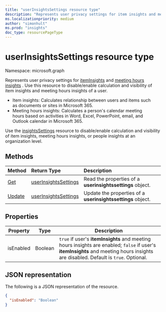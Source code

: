 ```yaml
---
title: "userInsightsSettings resource type"
description: "Represents user privacy settings for item insights and meeting hours insights."
ms.localizationpriority: medium
author: "simonhult"
ms.prod: "insights"
doc_type: resourcePageType
---
```


# userInsightsSettings resource type

Namespace: microsoft.graph

Represents user privacy settings for [itemInsights](iteminsights.md) and [meeting hours insights](https://support.microsoft.com/office/update-your-meeting-hours-using-the-profile-card-0613d113-d7c1-4faa-bb11-c8ba30a78ef1)
. Use this resource to disable/enable calculation and visibility of item insights and meeting hours insights of a user. 

- Item insights: Calculates relationship between users and items such as documents or sites in Microsoft 365.  
- Meeting hours insights: Calculates a person's calendar meeting hours based on activities in Word, Excel, PowerPoint, email, and Outlook calendar in Microsoft 365.

Use the [insightsSettings](insightssettings.md) resource to disable/enable calculation and visibility of item insights, meeting hours insights, or people insights at an organization level.

## Methods

| Method                                                 | Return Type                                                   | Description                                                                                        |
|:-------------------------------------------------------|:--------------------------------------------------------------|:---------------------------------------------------------------------------------------------------|
| [Get](../api/userinsightssettings-get.md)       | [userInsightsSettings](userinsightssettings.md) | Read the properties of a **userinsightssettings** object.  |
| [Update](../api/userinsightssettings-update.md) | [userInsightsSettings](userinsightssettings.md) | Update the properties of a **userinsightssettings** object. |

## Properties
| Property                   | Type                                                  | Description                                                                                                                                                         |
|----------------------------|-------------------------------------------------------|---------------------------------------------------------------------------------------------------------------------------------------------------------------------|
| isEnabled     | Boolean  |  `true` if user's **itemInsights** and meeting hours insights are enabled; `false` if user's **itemInsights** and meeting hours insights are disabled. Default is `true`. Optional.|

## JSON representation

The following is a JSON representation of the resource.

<!-- {
  "blockType": "resource",
  "optionalProperties": [],
  "@odata.type": "microsoft.graph.userInsightsSettings"
}-->

```json
{
  "isEnabled": "Boolean"
}
```


